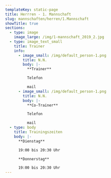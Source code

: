 ```yaml
---
templateKey: static-page
title: Herrren - 1. Mannschaft
slug: mannschaften/herren/1.Mannschaft
showTitle: true
sections:
  - type: image
    image_large: /img/1-mannschaft_2019_2.jpg
  - type: image_text_small
    title: Trainer
    info:
      - image_small: /img/default_person-1.png
        title: N.N.
        body: |-
          **Trainer**

          Telefon

          mail
      - image_small: /img/default_person-1.png
        title: N.N.
        body: |-
          **Co-Trainer**

          Telefon

          mail
  - type: body
    title: Trainingszeiten
    body: |-
      **Dienstag**

      19:00 bis 20:30 Uhr

      **Donnerstag**

      19:00 bis 20:30 Uhr
---
```

